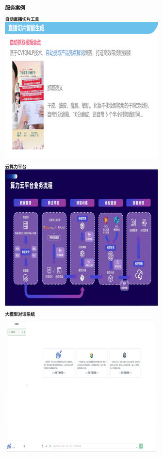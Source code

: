 ### 服务案例

**自动直播切片工具**  
<img src="/static/assets/img/zbqp.png" alt="自动直播切片工具" width="800" height="450">

**云算力平台**  
<img src="/static/assets/img/suanliyun.png" alt="云算力平台" width="800" height="450">

**大模型对话系统**  
<img src="/static/assets/img/dhxt.png" alt="大模型对话系统" width="800" height="450">
